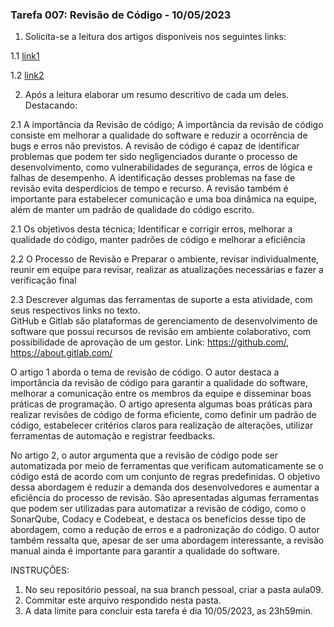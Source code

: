 ### Tarefa 007: Revisão de Código - 10/05/2023

1. Solicita-se a leitura dos artigos disponíveis nos seguintes links:

  1.1 [link1](https://appmaster.io/pt/blog/revisoes-de-codigo)

  1.2 [link2](https://medium.com/codigorefinado/code-review-revis%C3%A3o-de-c%C3%B3digo-pode-ser-automatizada-ba5f25882774)

2. Após a leitura elaborar um resumo descritivo de cada um deles. Destacando:

  2.1 A importância da Revisão de código;
  A importância da revisão de código consiste em melhorar a qualidade do software e reduzir a ocorrência de bugs e erros não previstos. A revisão de código é capaz de identificar problemas que podem ter sido negligenciados durante o processo de desenvolvimento, como vulnerabilidades de segurança, erros de lógica e falhas de desempenho. A identificação desses problemas na fase de revisão evita desperdícios de tempo e recurso. A revisão também é importante para estabelecer comunicação e uma boa dinâmica na equipe, além de manter um padrão de qualidade do código escrito.

  2.1 Os objetivos desta técnica;
  Identificar e corrigir erros, melhorar a qualidade do código, manter padrões de código e melhorar a eficiência

  2.2 O Processo de Revisão e
  Preparar o ambiente, revisar individualmente, reunir em equipe para revisar, realizar as atualizações necessárias e fazer a verificação final

  2.3 Descrever algumas das ferramentas de suporte a esta atividade, com seus respectivos links no texto.   
  GitHub e Gitlab são plataformas de gerenciamento de desenvolvimento de software que possui recursos de revisão em ambiente colaborativo, com possibilidade de aprovação de um gestor. Link: https://github.com/, https://about.gitlab.com/


 O artigo 1 aborda o tema de revisão de código. O autor destaca a importância da revisão de código para garantir a qualidade do software, melhorar a comunicação entre os membros da equipe e disseminar boas práticas de programação. O artigo apresenta algumas boas práticas para realizar revisões de código de forma eficiente, como definir um padrão de código, estabelecer critérios claros para realização de alterações, utilizar ferramentas de automação e registrar feedbacks.

 No artigo 2, o autor argumenta que a revisão de código pode ser automatizada por meio de ferramentas que verificam automaticamente se o código está de acordo com um conjunto de regras predefinidas. O objetivo dessa abordagem é reduzir a demanda dos desenvolvedores e aumentar a eficiência do processo de revisão. São apresentadas algumas ferramentas que podem ser utilizadas para automatizar a revisão de código, como o SonarQube, Codacy e Codebeat, e destaca os benefícios desse tipo de abordagem, como a redução de erros e a padronização do código. O autor também ressalta que, apesar de ser uma abordagem interessante, a revisão manual ainda é importante para garantir a qualidade do software.
 
INSTRUÇÕES:

1. No seu repositório pessoal, na sua branch pessoal, criar a pasta aula09.
2. Commitar este arquivo respondido nesta pasta.
3. A data limite para concluir esta tarefa é dia 10/05/2023, as 23h59min.

</DIV/>

